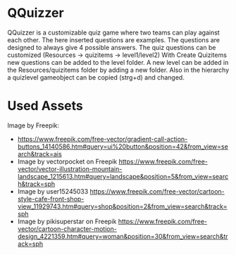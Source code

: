 # QQuizzer

QQuizzer is a customizable quiz game where two teams can play against each other. The here inserted questions are examples. The questions are designed to always give 4 possible answers.
The quiz questions can be customized (Resources -> quizitems -> level1/level2)
With Create Quizitems new questions can be added to the level folder.
A new level can be added in the Resources/quizitems folder by adding a new folder. Also in the hierarchy a quizlevel gameobject can be copied (strg+d) and changed.


# Used Assets
Image by Freepik:
- https://www.freepik.com/free-vector/gradient-call-action-buttons_14140586.htm#query=ui%20button&position=42&from_view=search&track=ais
- Image by vectorpocket on Freepik
     https://www.freepik.com/free-vector/vector-illustration-mountain-landscape_1215613.htm#query=landscape&position=5&from_view=search&track=sph 
- Image by user15245033
    https://www.freepik.com/free-vector/cartoon-style-cafe-front-shop-view_11929743.htm#query=shop&position=2&from_view=search&track=sph
- Image by pikisuperstar on Freepik
    https://www.freepik.com/free-vector/cartoon-character-motion-design_4221359.htm#query=woman&position=30&from_view=search&track=sph